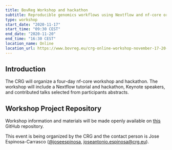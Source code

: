 ```yaml
---
title: BovReg Workshop and hackathon
subtitle: Reproducible genomics workflows using Nextflow and nf-core organized by The Center for Genomic Regulation (CRG), Barcelona
type: workshop
start_date: "2020-11-17"
start_time: "09:30 CEST" 
end_date: "2020-11-20"
end_time: "16:30 CEST"
location_name: Online
location_url: https://www.bovreg.eu/crg-online-workshop-november-17-20-2020/
---
```


## Introduction

The CRG will organize a four-day nf-core workshop and hackathon. The workshop will include a Nextflow tutorial and
hackathon, Keynote speakers, and contributed talks selected from participants abstracts.

## Workshop Project Repository

Workshop information and materials will be made openly available on [this](https://github.com/BovReg/nf-workshop20/)
GitHub repository.

This event is being organized by the CRG and the contact person is Jose Espinosa-Carrasco ([@joseespinosa](https://github.com/joseespinosa),
[joseantonio.espinosa@crg.eu](mailto:joseantonio.espinosa@crg.eu)).

